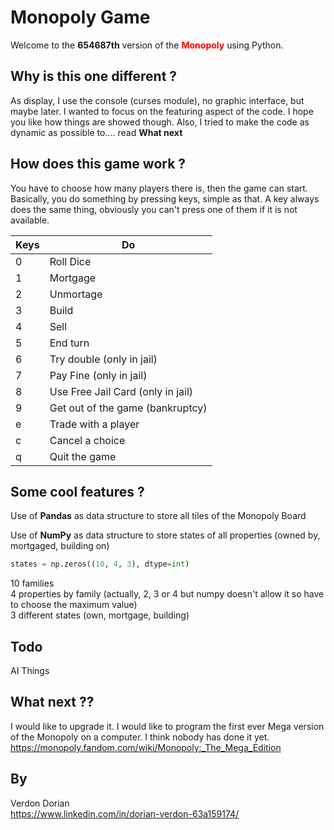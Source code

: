 # Monopoly Game

Welcome to the __654687th__ version of the <span style="color:red">**Monopoly**</span> using Python.

## Why is this one different ?

As display, I use the console (curses module), no graphic interface, but maybe later. I wanted to focus on the featuring aspect of the code. I hope you like how things are showed though. Also, I tried to make the code as dynamic as possible to.... read **What next**

## How does this game work ?

You have to choose how many players there is, then the game can start.
Basically, you do something by pressing keys, simple as that. A key always does the same thing, obviously you can't press one of them if it is not available.

| Keys | Do |
|--- |--- |
| 0 | Roll Dice |
| 1 | Mortgage |
| 2 | Unmortage |
| 3 | Build |
| 4 | Sell |
| 5 | End turn |
| 6 | Try double (only in jail) |
| 7 | Pay Fine (only in jail) |
| 8 | Use Free Jail Card (only in jail) |
| 9 | Get out of the game (bankruptcy) |
| e | Trade with a player |
| c | Cancel a choice |
| q | Quit the game |

## Some cool features ?

Use of **Pandas** as data structure to store all tiles of the Monopoly Board  

Use of **NumPy** as data structure to store states of all properties (owned by, mortgaged, building on)

```python
states = np.zeros((10, 4, 3), dtype=int)
```
10 families  
4 properties by family (actually, 2, 3 or 4 but numpy doesn't allow it so have to choose the maximum value)  
3 different states (own, mortgage, building)
    

## Todo

AI Things

## What next ??

I would like to upgrade it. I would like to program the first ever Mega version of the Monopoly on a computer. I think nobody has done it yet.  
https://monopoly.fandom.com/wiki/Monopoly:_The_Mega_Edition

## By

Verdon Dorian  
https://www.linkedin.com/in/dorian-verdon-63a159174/